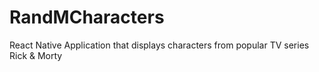# RandMCharacters
React Native Application that displays characters from popular TV series Rick &amp; Morty
